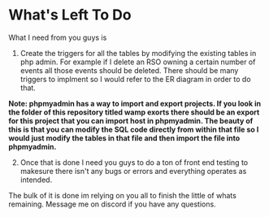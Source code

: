 # What's Left To Do

What I need from you guys is
1. Create the triggers for all the tables by modifying the existing tables in php admin. For example if I delete an RSO owning a certain number of events all those events should be deleted. There should be many triggers to implment so I would refer to the ER diagram in order to do that. 

**Note: phpmyadmin has a way to import and export projects. If you look in the folder of this repository titled wamp exorts there should be an export for this project that you can import host in phpmyadmin. The beauty of this is that you can modify the SQL code directly from within that file so I would just modify the tables in that file and then import the file into phpmyadmin.**

2. Once that is done I need you guys to do a ton of front end testing to makesure there isn't any bugs or errors and everything operates as intended.

The bulk of it is done im relying on you all to finish the little of whats remaining. Message me on discord if you have any questions.